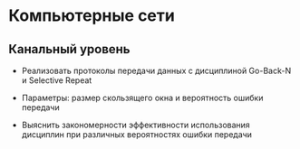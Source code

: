 # Компьютерные сети

## Канальный уровень

* Реализовать протоколы передачи данных с дисциплиной Go-Back-N и Selective Repeat

* Параметры: размер скользящего окна и вероятность ошибки передачи

* Выяснить закономерности эффективности использования дисциплин при различных вероятностях ошибки передачи
